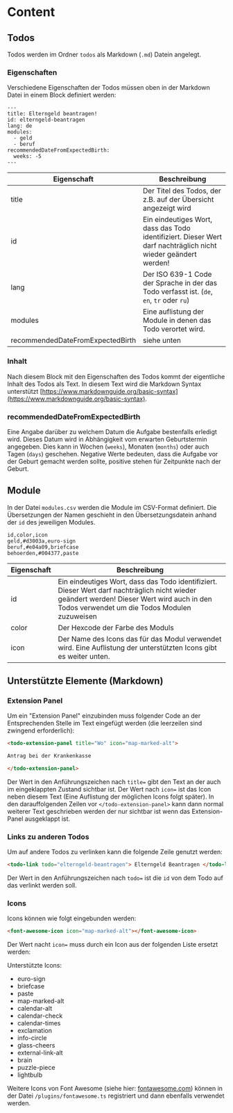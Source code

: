 # Content

## Todos

Todos werden im Ordner `todos` als Markdown (`.md`) Datein angelegt.

### Eigenschaften

Verschiedene Eigenschaften der Todos müssen oben in der Markdown Datei in einem Block definiert werden:

```
---
title: Elterngeld beantragen!
id: elterngeld-beantragen
lang: de
modules:
  - geld
  - beruf
recommendedDateFromExpectedBirth:
  weeks: -5
---
```

| Eigenschaft | Beschreibung |
| ----------- | ------------ |
| title       | Der Titel des Todos, der z.B. auf der Übersicht angezeigt wird |
| id          | Ein eindeutiges Wort, dass das Todo identifiziert. Dieser Wert darf nachträglich nicht wieder geändert werden! |
| lang        | Der ISO 639-1 Code der Sprache in der das Todo verfasst ist. (`de`, `en`, `tr` oder `ru`) |
| modules     | Eine auflistung der Module in denen das Todo verortet wird. |
| recommendedDateFromExpectedBirth | siehe unten |

### Inhalt

Nach diesem Block mit den Eigenschaften des Todos kommt der eigentliche Inhalt des Todos als Text. In diesem Text wird die Markdown Syntax unterstützt [https://www.markdownguide.org/basic-syntax](https://www.markdownguide.org/basic-syntax).

### recommendedDateFromExpectedBirth

Eine Angabe darüber zu welchem Datum die Aufgabe bestenfalls erledigt wird. Dieses Datum wird in Abhängigkeit vom erwarten Geburtstermin angegeben. Dies kann in Wochen (`weeks`), Monaten (`months`) oder auch Tagen (`days`) geschehen. Negative Werte bedeuten, dass die Aufgabe vor der Geburt gemacht werden sollte, positive stehen für Zeitpunkte nach der Geburt.

## Module

In der Datei `modules.csv` werden die Module im CSV-Format definiert. Die Übersetzungen der Namen geschieht in den Übersetzungsdatein anhand der `id` des jeweiligen Modules.

```csv
id,color,icon
geld,#d3003a,euro-sign
beruf,#e04a09,briefcase
behoerden,#004377,paste
```

| Eigenschaft | Beschreibung |
| ----------- | ------------ |
| id          | Ein eindeutiges Wort, dass das Todo identifiziert. Dieser Wert darf nachträglich nicht wieder geändert werden! Dieser Wert wird auch in den Todos verwendet um die Todos Modulen zuzuweisen |
| color       | Der Hexcode der Farbe des Moduls |
| icon        | Der Name des Icons das für das Modul verwendet wird. Eine Auflistung der unterstützten Icons gibt es weiter unten. |

## Unterstützte Elemente (Markdown)

### Extension Panel

Um ein "Extension Panel" einzubinden muss folgender Code an der Entsprechenden Stelle im Text eingefügt werden (die leerzeilen sind zwingend erforderlich):

```html
<todo-extension-panel title="Wo" icon="map-marked-alt">

Antrag bei der Krankenkasse

</todo-extension-panel>
```

Der Wert in den Anführungszeichen nach `title=` gibt den Text an der auch im eingeklappten Zustand sichtbar ist. Der Wert nach `icon=` ist das Icon neben diesem Text (Eine Auflistung der möglichen Icons folgt später). In den darauffolgenden Zeilen vor `</todo-extension-panel>` kann dann normal weiterer Text geschrieben werden der nur sichtbar ist wenn das Extension-Panel ausgeklappt ist.

### Links zu anderen Todos

Um auf andere Todos zu verlinken kann die folgende Zeile genutzt werden:

```html
<todo-link todo="elterngeld-beantragen"> Elterngeld Beantragen </todo-link>
```

Der Wert in den Anführungszeichen nach `todo=` ist die `id` von dem Todo auf das verlinkt werden soll. 

### Icons

Icons können wie folgt eingebunden werden:

```html
<font-awesome-icon icon="map-marked-alt"></font-awesome-icon>
```

Der Wert nacht `icon=` muss durch ein Icon aus der folgenden Liste ersetzt werden:

Unterstützte Icons:
* euro-sign
* briefcase
* paste
* map-marked-alt
* calendar-alt
* calendar-check
* calendar-times
* exclamation
* info-circle
* glass-cheers
* external-link-alt
* brain
* puzzle-piece
* lightbulb

Weitere Icons von Font Awesome (siehe hier: [fontawesome.com](https://fontawesome.com/v5.15/icons?d=gallery&p=2&s=solid)) können in der Datei `/plugins/fontawesome.ts` registriert und dann ebenfalls verwendet werden.
